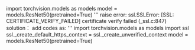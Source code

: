 
  import torchvision.models as models
  model = models.ResNet50(pretrained=True)
'''
raise error:
ssl.SSLError: [SSL: CERTIFICATE_VERIFY_FAILED] certificate verify failed (_ssl.c:847)
solution：
add codes as:
'''
  import torchvision.models as models
  import ssl
  ssl._create_default_https_context = ssl._create_unverified_context
  model = models.ResNet50(pretrained=True)
